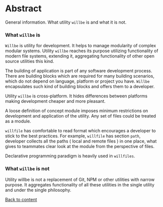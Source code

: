 # Abstract

General information. What utility <code>willbe</code> is and what it is not.

### What `willbe` is

`Willbe` is utility for development. It helps to manage modularity of complex modular systems. Utility `willbe` reaches its purpose utilizing functionality of modern file systems, extending it, aggregating functionality of other open source utilities this kind.

The building of application is part of any software development process. There are building blocks which are required for many building scenarios, which do not depend on language, platform or project you have. `Willbe` encapsulates such kind of building blocks and offers them to a developer.

Utility `willbe` is cross-platform. It hides differences between platforms making development cheaper and more pleasant.

A loose definition of concept module imposes minimum restrictions on development and application of the utility. Any set of files could be treated as a module.

`willfile` has comfortable to read format which encourages a developer to stick to the best practices. For example, `willfile` has section `path`, developer collects all the paths ( local and remote files ) in one place, what gives to teammates clear look at the module from the perspective of files.

Declarative programming paradigm is heavily used in `willfiles`.

### What `willbe` is not

Utility willbe is not a replacement of Git, NPM or other utilities with narrow purpose. It aggregates functionality of all these utilities in the single utility and under the single philosophy.

[Back to content](../README.md#tutorials)
